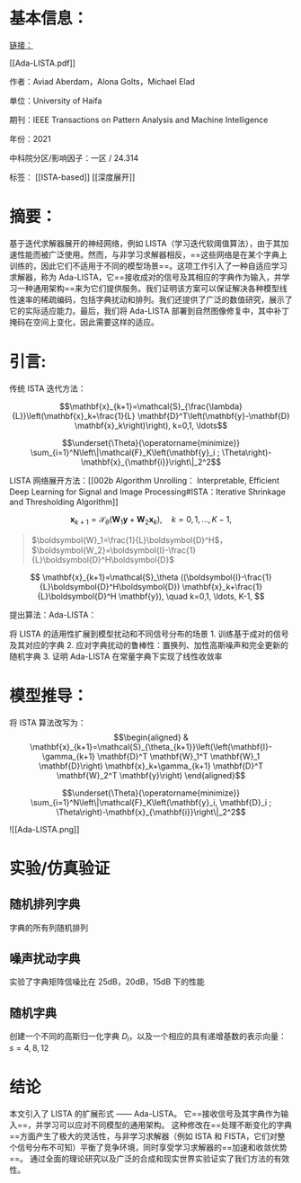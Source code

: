 # 基本信息：

[链接：](https://arxiv.org/abs/2001.08456)

[[Ada-LISTA.pdf]]

作者：Aviad Aberdam，Alona Golts，Michael Elad

单位：University of Haifa

期刊：IEEE Transactions on Pattern Analysis and Machine Intelligence

年份：2021

中科院分区/影响因子：一区 / 24.314

标签： [[ISTA-based]] [[深度展开]]


# 摘要：

基于迭代求解器展开的神经网络，例如 LISTA（学习迭代软阈值算法），由于其加速性能而被广泛使用。然而，与非学习求解器相反，==这些网络是在某个字典上训练的，因此它们不适用于不同的模型场景==。这项工作引入了一种自适应学习求解器，称为 Ada-LISTA，它==接收成对的信号及其相应的字典作为输入，并学习一种通用架构==来为它们提供服务。我们证明该方案可以保证解决各种模型线性速率的稀疏编码，包括字典扰动和排列。我们还提供了广泛的数值研究，展示了它的实际适应能力。最后，我们将 Ada-LISTA 部署到自然图像修复中，其中补丁掩码在空间上变化，因此需要这样的适应。

# 引言:

传统 ISTA 迭代方法：

$$\mathbf{x}_{k+1}=\mathcal{S}_{\frac{\lambda}{L}}\left(\mathbf{x}_k+\frac{1}{L} \mathbf{D}^T\left(\mathbf{y}-\mathbf{D} \mathbf{x}_k\right)\right), k=0,1, \ldots$$

$$\underset{\Theta}{\operatorname{minimize}} \sum_{i=1}^N\left\|\mathcal{F}_K\left(\mathbf{y}_i ; \Theta\right)-\mathbf{x}_{\mathbf{i}}\right\|_2^2$$

LISTA 网络展开方法：[[002b Algorithm Unrolling： Interpretable, Efficient Deep Learning for Signal and Image Processing#ISTA：Iterative Shrinkage and Thresholding Algorithm]]

$$\mathbf{x}_{k+1}=\mathcal{S}_\theta\left(\mathbf{W}_1 \mathbf{y}+\mathbf{W}_2 \mathbf{x}_k\right), \quad k=0,1, \ldots, K-1,$$
>$\boldsymbol{W}_1=\frac{1}{L}\boldsymbol{D}^H$， $\boldsymbol{W_2}=\boldsymbol{I}-\frac{1}{L}\boldsymbol{D}^H\boldsymbol{D}$

$$
\mathbf{x}_{k+1}=\mathcal{S}_\theta ((\boldsymbol{I}-\frac{1}{L}\boldsymbol{D}^H\boldsymbol{D}) \mathbf{x}_k+\frac{1}{L}\boldsymbol{D}^H \mathbf{y}), \quad k=0,1, \ldots, K-1,
$$

提出算法：Ada-LISTA：

将 LISTA 的适用性扩展到模型扰动和不同信号分布的场景
	1. 训练基于成对的信号及其对应的字典
	2. 应对字典扰动的鲁棒性：置换列、加性高斯噪声和完全更新的随机字典
	3. 证明 Ada-LISTA 在常量字典下实现了线性收敛率

# 模型推导：

将 ISTA 算法改写为：
$$\begin{aligned}
& \mathbf{x}_{k+1}=\mathcal{S}_{\theta_{k+1}}\left(\left(\mathbf{I}-\gamma_{k+1} \mathbf{D}^T \mathbf{W}_1^T \mathbf{W}_1 \mathbf{D}\right) \mathbf{x}_k+\gamma_{k+1} \mathbf{D}^T \mathbf{W}_2^T \mathbf{y}\right)
\end{aligned}$$

$$\underset{\Theta}{\operatorname{minimize}} \sum_{i=1}^N\left\|\mathcal{F}_K\left(\mathbf{y}_i, \mathbf{D}_i ; \Theta\right)-\mathbf{x}_{\mathbf{i}}\right\|_2^2$$

![[Ada-LISTA.png]]

# 实验/仿真验证

## 随机排列字典

字典的所有列随机排列

## 噪声扰动字典

实验了字典矩阵信噪比在 25dB，20dB，15dB 下的性能

## 随机字典

创建一个不同的高斯归一化字典 $D_i$，以及一个相应的具有递增基数的表示向量：$s = 4, 8, 12$

# 结论

本文引入了 LISTA 的扩展形式 —— Ada-LISTA。
它==接收信号及其字典作为输入==，并学习可以应对不同模型的通用架构。
这种修改在==处理不断变化的字典==方面产生了极大的灵活性，与非学习求解器（例如 ISTA 和 FISTA，它们对整个信号分布不可知）平衡了竞争环境，同时享受学习求解器的==加速和收敛优势==。
通过全面的理论研究以及广泛的合成和现实世界实验证实了我们方法的有效性。